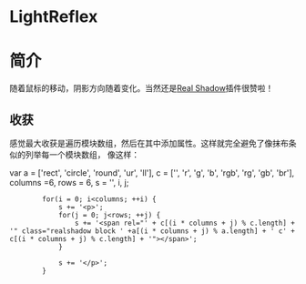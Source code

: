 # LightReflex
<h1>简介</h1>
<p>随着鼠标的移动，阴影方向随着变化。当然还是<a href="https://github.com/Indamix/real-shadow">Real Shadow</a>插件很赞啦！</p>
<h2>收获</h2>
<p>感觉最大收获是遍历模块数组，然后在其中添加属性。这样就完全避免了像抹布条似的列举每一个模块数组，
像这样：</p>
			var a = ['rect', 'circle', 'round', 'ur', 'll'],
			    c = ['', 'r', 'g', 'b', 'rgb', 'rg', 'gb', 'br'],
				columns =6, rows = 6,
				s = '', i, j;
			
			for(i = 0; i<columns; ++i) {
				s += '<p>';
				for(j = 0; j<rows; ++j) {
					s += '<span rel="' + c[(i * columns + j) % c.length] + '" class="realshadow block ' +a[(i * columns + j) % a.length] + ' c' + c[(i * columns + j) % c.length] + '"></span>';
				}
				
				s += '</p>';
			}
